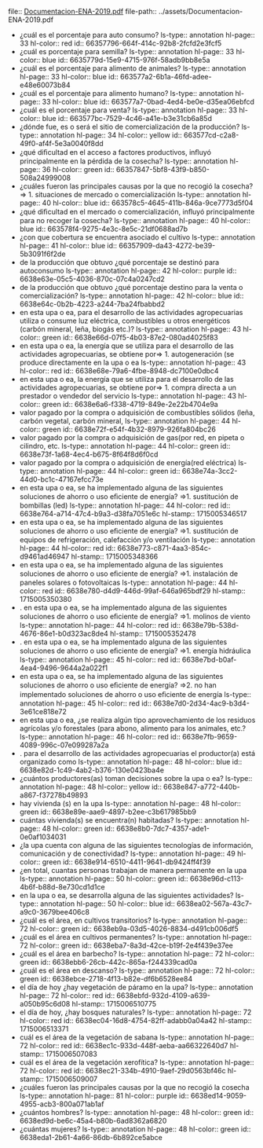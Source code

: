 file:: [Documentacion-ENA-2019.pdf](../assets/Documentacion-ENA-2019.pdf)
file-path:: ../assets/Documentacion-ENA-2019.pdf

- ¿cuál es el porcentaje para auto consumo?
  ls-type:: annotation
  hl-page:: 33
  hl-color:: red
  id:: 66357796-664f-414c-92b8-2fcfd2e3fcf5
- ¿cuál es porcentaje para semilla?
  ls-type:: annotation
  hl-page:: 33
  hl-color:: blue
  id:: 6635779d-15e9-4715-976f-58adb9bb8e5a
- ¿cuál es el porcentaje para alimento de animales?
  ls-type:: annotation
  hl-page:: 33
  hl-color:: blue
  id:: 663577a2-6b1a-46fd-adee-e48e60073b84
- ¿cuál es el porcentaje para alimento humano?
  ls-type:: annotation
  hl-page:: 33
  hl-color:: blue
  id:: 663577a7-0bad-4ed4-be0e-d35ea06ebfcd
- ¿cuál es el porcentaje para venta?
  ls-type:: annotation
  hl-page:: 33
  hl-color:: blue
  id:: 663577bc-7529-4c46-a41e-b3e31cb6a85d
- ¿dónde fue, es o será el sitio de comercialización de la producción?
  ls-type:: annotation
  hl-page:: 34
  hl-color:: yellow
  id:: 663577cd-c2a8-49f0-af4f-5e3a0040f8dd
- ¿qué diﬁcultad en el acceso a factores productivos, inﬂuyó principalmente en la pérdida de la cosecha?
  ls-type:: annotation
  hl-page:: 36
  hl-color:: green
  id:: 66357847-5bf8-43f9-b850-508a24999008
- ¿cuáles fueron las principales causas por la que no recogió la cosecha? => 1. situaciones de mercado o comercialización
  ls-type:: annotation
  hl-page:: 40
  hl-color:: blue
  id:: 663578c5-4645-411b-846a-9ce7773d5f04
- ¿qué diﬁcultad en el mercado o comercialización, inﬂuyó principalmente para no recoger la cosecha?
  ls-type:: annotation
  hl-page:: 40
  hl-color:: blue
  id:: 663578f4-9275-4e3c-8e5c-21df0688ad7b
- ¿con que cobertura se encuentra asociado el cultivo
  ls-type:: annotation
  hl-page:: 41
  hl-color:: blue
  id:: 66357909-da43-4272-be39-5b3091f6f2de
- de la producción que obtuvo ¿qué porcentaje se destinó para autoconsumo
  ls-type:: annotation
  hl-page:: 42
  hl-color:: purple
  id:: 6638e63e-05c5-4036-870c-07c4a0247cd2
- de la producción que obtuvo ¿qué porcentaje destino para la venta o comercialización?
  ls-type:: annotation
  hl-page:: 42
  hl-color:: blue
  id:: 6638e64c-0b2b-4223-a244-7ba24fbabbd2
- en esta upa o ea, para el desarrollo de las actividades agropecuarias utiliza o consume luz eléctrica, combustibles u otros energéticos (carbón mineral, leña, biogás etc.)?
  ls-type:: annotation
  hl-page:: 43
  hl-color:: green
  id:: 6638e66d-07f5-4b03-87e2-080ad4025f83
- en esta upa o ea, la energía que se utiliza para el desarrollo de las actividades agropecuarias, se obtiene por=> 1. autogeneración (se produce directamente en la upa o ea
  ls-type:: annotation
  hl-page:: 43
  hl-color:: red
  id:: 6638e68e-79a6-4fbe-8948-dc7100e0dbc4
- en esta upa o ea, la energía que se utiliza para el desarrollo de las actividades agropecuarias, se obtiene por=> 1. compra directa a un prestador o vendedor del servicio
  ls-type:: annotation
  hl-page:: 43
  hl-color:: green
  id:: 6638e6a6-f338-4719-849e-2e22b4704e9a
- valor pagado por la compra o adquisición de combustibles sólidos (leña, carbón vegetal, carbón mineral,
  ls-type:: annotation
  hl-page:: 44
  hl-color:: green
  id:: 6638e72f-e54f-4b32-8979-926fa804bc26
- valor pagado por la compra o adquisición de gas(por red, en pipeta o cilindro, etc.
  ls-type:: annotation
  hl-page:: 44
  hl-color:: green
  id:: 6638e73f-1a68-4ec4-b675-8f64f8d6f0cd
- valor pagado por la compra o adquisición de energía(red eléctrica)
  ls-type:: annotation
  hl-page:: 44
  hl-color:: green
  id:: 6638e74a-3cc2-44d0-bc1c-47167efcc73e
- en esta upa o ea, se ha implementado alguna de las siguientes soluciones de ahorro o uso eﬁciente de energía? =>1. sustitución de bombillas (led)
  ls-type:: annotation
  hl-page:: 44
  hl-color:: red
  id:: 6638e764-a714-47c4-b9a3-d38fa7051e6c
  hl-stamp:: 1715005346517
- en esta upa o ea, se ha implementado alguna de las siguientes soluciones de ahorro o uso eﬁciente de energía? =>1. sustitución de equipos de refrigeración, calefacción y/o ventilación
  ls-type:: annotation
  hl-page:: 44
  hl-color:: red
  id:: 6638e773-c871-4aa3-854c-d9461ad46947
  hl-stamp:: 1715005348366
- en esta upa o ea, se ha implementado alguna de las siguientes soluciones de ahorro o uso eﬁciente de energía? =>1. instalación de paneles solares o fotovoltaicas
  ls-type:: annotation
  hl-page:: 44
  hl-color:: red
  id:: 6638e780-d4d9-446d-99af-646a965bdf29
  hl-stamp:: 1715005350380
- . en esta upa o ea, se ha implementado alguna de las siguientes soluciones de ahorro o uso eﬁciente de energía? =>1. molinos de viento
  ls-type:: annotation
  hl-page:: 44
  hl-color:: red
  id:: 6638e79b-538d-4676-86e1-b0d323ac8de4
  hl-stamp:: 1715005352478
- . en esta upa o ea, se ha implementado alguna de las siguientes soluciones de ahorro o uso eﬁciente de energía? =>1. energía hidráulica
  ls-type:: annotation
  hl-page:: 45
  hl-color:: red
  id:: 6638e7bd-b0af-4ea4-9496-9644a2a022f1
- en esta upa o ea, se ha implementado alguna de las siguientes soluciones de ahorro o uso eﬁciente de energía? =>2. no han implementado soluciones de ahorro o uso eﬁciente de energía
  ls-type:: annotation
  hl-page:: 45
  hl-color:: red
  id:: 6638e7d0-2d34-4ac9-b3d4-3e61ce818e72
- en esta upa o ea, ¿se realiza algún tipo aprovechamiento de los residuos agrícolas y/o forestales (para abono, alimento para los animales, etc.?
  ls-type:: annotation
  hl-page:: 46
  hl-color:: red
  id:: 6638e7fb-9659-4089-996c-07e099287a2a
- . para el desarrollo de las actividades agropecuarias el productor(a) está organizado como
  ls-type:: annotation
  hl-page:: 48
  hl-color:: blue
  id:: 6638e82d-1c49-4ab2-b376-130e0423ba4e
- ¿cuántos productores(as) toman decisiones sobre la upa o ea?
  ls-type:: annotation
  hl-page:: 48
  hl-color:: yellow
  id:: 6638e847-a772-440b-a867-f37278b49893
- hay vivienda (s) en la upa
  ls-type:: annotation
  hl-page:: 48
  hl-color:: green
  id:: 6638e89e-aae9-4897-b2ee-c3b617985bb9
- cuántas vivienda(s) se encuentra(n) habitadas?
  ls-type:: annotation
  hl-page:: 48
  hl-color:: green
  id:: 6638e8b0-7dc7-4357-ade1-0e0af1034031
- ¿la upa cuenta con alguna de las siguientes tecnologías de información, comunicación y de conectividad?
  ls-type:: annotation
  hl-page:: 49
  hl-color:: green
  id:: 6638e914-6510-4411-9641-db9424ff4f39
- ¿en total, cuantas personas trabajan de manera permanente en la upa
  ls-type:: annotation
  hl-page:: 50
  hl-color:: green
  id:: 6638e96d-c113-4b6f-b88d-8e730cd1d1ce
- en la upa o ea, se desarrolla alguna de las siguientes actividades?
  ls-type:: annotation
  hl-page:: 50
  hl-color:: blue
  id:: 6638ea02-567a-43c7-a9c0-3679bee406c8
- ¿cuál es el área, en cultivos transitorios?
  ls-type:: annotation
  hl-page:: 72
  hl-color:: green
  id:: 6638eb9a-03d5-4026-8834-d491cb006df5
- ¿cuál es el área en cultivos permanentes?
  ls-type:: annotation
  hl-page:: 72
  hl-color:: green
  id:: 6638eba7-8a3d-42ce-b19f-2e4f439e37ee
- ¿cuál es el área en barbecho? 
  ls-type:: annotation
  hl-page:: 72
  hl-color:: green
  id:: 6638ebb6-26cb-442c-865a-f244339cad0a
- ¿cuál es el área en descanso?
  ls-type:: annotation
  hl-page:: 72
  hl-color:: green
  id:: 6638ebce-2718-4f13-b82e-df6b6528ee84
- el día de hoy ¿hay vegetación de páramo en la upa?
  ls-type:: annotation
  hl-page:: 72
  hl-color:: red
  id:: 6638ebfd-932d-4109-a639-a050b95c6d08
  hl-stamp:: 1715006510775
- el día de hoy, ¿hay bosques naturales?
  ls-type:: annotation
  hl-page:: 72
  hl-color:: red
  id:: 6638ec04-16d8-4754-82ff-adabb0a04a42
  hl-stamp:: 1715006513371
- cuál es el área de la vegetación de sabana
  ls-type:: annotation
  hl-page:: 72
  hl-color:: red
  id:: 6638ec1c-933d-448f-aeba-aa66322640d7
  hl-stamp:: 1715006507083
- cuál es el área de la vegetación xerofítica?
  ls-type:: annotation
  hl-page:: 72
  hl-color:: red
  id:: 6638ec21-334b-4910-9aef-29d0563bf46c
  hl-stamp:: 1715006509007
- ¿cuáles fueron las principales causas por la que no recogió la cosecha
  ls-type:: annotation
  hl-page:: 81
  hl-color:: purple
  id:: 6638ed14-9059-4955-acb3-800a071ab1af
- ¿cuántos hombres?
  ls-type:: annotation
  hl-page:: 48
  hl-color:: green
  id:: 6638ed9d-be6c-45a4-b80b-6ad8362a6820
- ¿cuántas mujeres?
  ls-type:: annotation
  hl-page:: 48
  hl-color:: green
  id:: 6638eda1-2b61-4a66-86db-6b892ce5abce